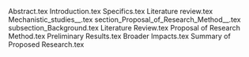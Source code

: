Abstract.tex
Introduction.tex
Specifics.tex
Literature review.tex
Mechanistic_studies__.tex
section_Proposal_of_Research_Method__.tex
subsection_Background.tex
Literature Review.tex
Proposal of Research Method.tex
Preliminary Results.tex
Broader Impacts.tex
Summary of Proposed Research.tex
